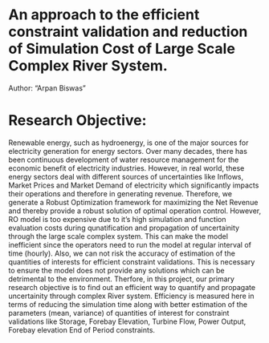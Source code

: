 
<!-- README.md is generated from README.Rmd. Please edit that file -->

# An approach to the efficient constraint validation and reduction of Simulation Cost of Large Scale Complex River System.

Author: “Arpan Biswas”

# Research Objective:

Renewable energy, such as hydroenergy, is one of the major sources for
electricity generation for energy sectors. Over many decades, there has
been continuous development of water resource management for the
economic benefit of electricity industries. However, in real world,
these energy sectors deal with different sources of uncertainties like
Inflows, Market Prices and Market Demand of electricity which
significantly impacts their operations and therefore in generating
revenue. Therefore, we generate a Robust Optimization framework for
maximizing the Net Revenue and thereby provide a robust solution of
optimal operation control. However, RO model is too expensive due to
it’s high simulation and function evaluation costs during
qunatification and propagation of uncertainity through the large scale
complex system. This can make the model inefficient since the operators
need to run the model at regular interval of time (hourly). Also, we can
not risk the accuracy of estimation of the quantities of interests for
efficient constraint validations. This is necessary to ensure the model
does not provide any solutions which can be detrimental to the
environment. Therfore, in this project, our primary research objective
is to find out an efficient way to quantify and propagate uncertainity
through complex River system. Efficiency is measured here in terms of
reducing the simulation time along with better estimation of the
parameters (mean, variance) of quantities of interest for constraint
validations like Storage, Forebay Elevation, Turbine Flow, Power Output,
Forebay elevation End of Period constraints.
